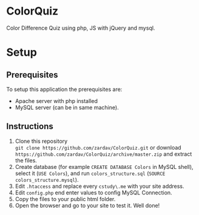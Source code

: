 # ColorQuiz
Color Difference Quiz using php, JS with jQuery and mysql.

# Setup
## Prerequisites
To setup this application the prerequisites are:
- Apache server with php installed
- MySQL server (can be in same machine).

## Instructions
1. Clone this repository  
`git clone https://github.com/zardav/ColorQuiz.git`
or download `https://github.com/zardav/ColorQuiz/archive/master.zip` and extract the files.  
2. Create database (for example `CREATE DATABASE Colors` in MySQL shell), select it (`USE Colors`), and run `colors_structure.sql`
(`SOURCE colors_structure.mysql`).  
3. Edit `.htaccess` and replace every `cstudy\.me` with your site address.  
4. Edit `config.php` end enter values to config MySQL Connection.  
5. Copy the files to your public html folder.  
6. Open the browser and go to your site to test it. Well done!  
